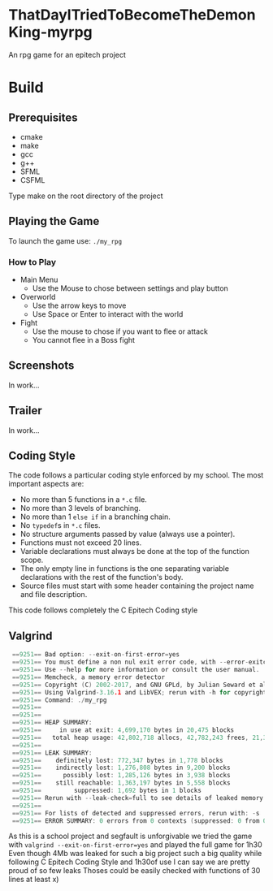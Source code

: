 # ThatDayITriedToBecomeTheDemonKing-myrpg
An rpg game for an epitech project

# Build

## Prerequisites

- cmake
- make
- gcc
- g++
- SFML
- CSFML

Type make on the root directory of the project

## Playing the Game

To launch the game use: `./my_rpg`

### How to Play
  - Main Menu
    * Use the Mouse to chose between settings and play button
  - Overworld
    * Use the arrow keys to move
    * Use Space or Enter to interact with the world
  - Fight
    * Use the mouse to chose if you want to flee or attack
    * You cannot flee in a Boss fight

## Screenshots

In work...

## Trailer

In work...

## Coding Style

The code follows a particular coding style enforced by my school. The most
important aspects are:
- No more than 5 functions in a `*.c` file.
- No more than 3 levels of branching.
- No more than 1 `else if` in a branching chain.
- No `typedef`s in `*.c` files.
- No structure arguments passed by value (always use a pointer).
- Functions must not exceed 20 lines.
- Variable declarations must always be done at the top of the function scope.
- The only empty line in functions is the one separating variable declarations
  with the rest of the function's body.
- Source files must start with some header containing the project name and file
  description.

This code follows completely the C Epitech Coding style

## Valgrind

```c
 ==9251== Bad option: --exit-on-first-error=yes
 ==9251== You must define a non nul exit error code, with --error-exitcode=...
 ==9251== Use --help for more information or consult the user manual.
 ==9251== Memcheck, a memory error detector
 ==9251== Copyright (C) 2002-2017, and GNU GPLd, by Julian Seward et al.
 ==9251== Using Valgrind-3.16.1 and LibVEX; rerun with -h for copyright info
 ==9251== Command: ./my_rpg
 ==9251==
 ==9251==
 ==9251== HEAP SUMMARY:
 ==9251==     in use at exit: 4,699,170 bytes in 20,475 blocks
 ==9251==   total heap usage: 42,802,718 allocs, 42,782,243 frees, 21,383,106,210 bytes allocated
 ==9251==
 ==9251== LEAK SUMMARY:
 ==9251==    definitely lost: 772,347 bytes in 1,778 blocks
 ==9251==    indirectly lost: 1,276,808 bytes in 9,200 blocks
 ==9251==      possibly lost: 1,285,126 bytes in 3,938 blocks
 ==9251==    still reachable: 1,363,197 bytes in 5,558 blocks
 ==9251==         suppressed: 1,692 bytes in 1 blocks
 ==9251== Rerun with --leak-check=full to see details of leaked memory
 ==9251==
 ==9251== For lists of detected and suppressed errors, rerun with: -s
 ==9251== ERROR SUMMARY: 0 errors from 0 contexts (suppressed: 0 from 0)
```
As this is a school project and segfault is unforgivable we tried the game with `valgrind --exit-on-first-error=yes` and played the full game for 1h30
Even though 4Mb was leaked for such a big project  such a big quality while following C Epitech Coding Style and 1h30of use I can say we are pretty proud of so few leaks
Thoses could be easily checked with functions of 30 lines at least x)
